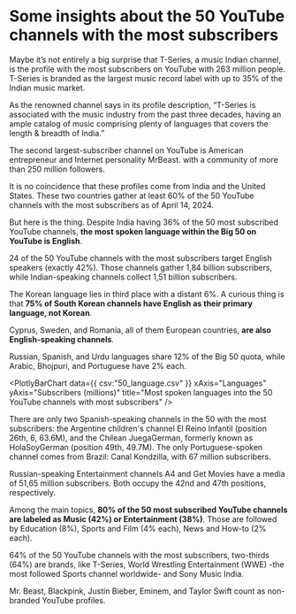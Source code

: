 # Some insights about the 50 YouTube channels with the most subscribers 

Maybe it’s not entirely a big surprise that T-Series, a music Indian channel, is the profile with the most subscribers on YouTube with 263 million people. T-Series is branded as the largest music record label with up to 35% of the Indian music market. 

As the renowned channel says in its profile description, “T-Series is associated with the music industry from the past three decades, having an ample catalog of music comprising plenty of languages that covers the length & breadth of India.”

The second largest-subscriber channel on YouTube is American entrepreneur and Internet personality MrBeast. with a community of more than 250 million followers. 

It is no coincidence that these profiles come from India and the United States. These two countries gather at least 60% of the 50 YouTube channels with the most subscribers as of April 14, 2024.

But here is the thing. Despite India having 36% of the 50 most subscribed YouTube channels, **the most spoken language within the Big 50 on YouTube is English**.

24 of the 50 YouTube channels with the most subscribers target English speakers (exactly 42%). Those channels gather 1,84 billion subscribers, while Indian-speaking channels collect 1,51 billion subscribers.

The Korean language lies in third place with a distant 6%. A curious thing is that **75% of South Korean channels have English as their primary language, not Korean**.

Cyprus, Sweden, and Romania, all of them European countries, **are also English-speaking channels**.

Russian, Spanish, and Urdu languages share 12% of the Big 50 quota, while Arabic, Bhojpuri, and Portuguese have 2% each.

<PlotlyBarChart
  data={{
    csv:"50_language.csv"
  }}
  xAxis="Languages"
  yAxis="Subscribers (millions)"
  title="Most spoken languages into the 50 YouTube channels with most subscribers"
/>

There are only two Spanish-speaking channels in the 50 with the most subscribers: the Argentine children's channel El Reino Infantil (position 26th, 6, 63.6M), and the Chilean JuegaGerman, formerly known as HolaSoyGerman (position 49th, 49.7M). The only Portuguese-spoken channel comes from Brazil: Canal Kondzilla, with 67 million subscribers.

Russian-speaking Entertainment channels A4 and Get Movies have a media of 51,65 million subscribers. Both occupy the 42nd and 47th positions, respectively.

Among the main topics, **80% of the 50 most subscribed YouTube channels are labeled as Music (42%) or Entertainment (38%)**. Those are followed by Education (8%), Sports and Film (4% each), News and How-to (2% each).

64% of the 50 YouTube channels with the most subscribers, two-thirds (64%) are brands, like T-Series, World Wrestling Entertainment (WWE) -the most followed Sports channel worldwide- and Sony Music India.

Mr. Beast, Blackpink, Justin Bieber, Eminem, and Taylor Swift count as non-branded YouTube profiles.
